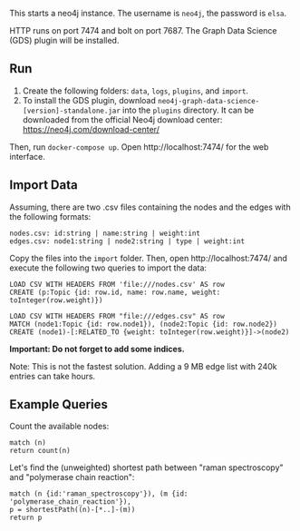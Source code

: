 This starts a neo4j instance. The username is `neo4j`, the password is `elsa`.

HTTP runs on port 7474 and bolt on port 7687. The Graph Data Science (GDS) plugin will be installed.


## Run

1. Create the following folders: `data`, `logs`, `plugins`, and `import`.
2. To install the GDS plugin, download `neo4j-graph-data-science-[version]-standalone.jar` into the `plugins` directory. It can be downloaded from the official Neo4j download center: https://neo4j.com/download-center/

Then, run `docker-compose up`. Open http://localhost:7474/ for the web interface.


## Import Data

Assuming, there are two .csv files containing the nodes and the edges with the following formats:

```
nodes.csv: id:string | name:string | weight:int
edges.csv: node1:string | node2:string | type | weight:int
```

Copy the files into the `import` folder. Then, open http://localhost:7474/ and execute the following two queries to import the data:

```
LOAD CSV WITH HEADERS FROM 'file:///nodes.csv' AS row
CREATE (p:Topic {id: row.id, name: row.name, weight: toInteger(row.weight)})

LOAD CSV WITH HEADERS FROM "file:///edges.csv" AS row
MATCH (node1:Topic {id: row.node1}), (node2:Topic {id: row.node2})
CREATE (node1)-[:RELATED_TO {weight: toInteger(row.weight)}]->(node2)
```

**Important: Do not forget to add some indices.**

Note: This is not the fastest solution. Adding a 9 MB edge list with 240k entries can take hours.


## Example Queries

Count the available nodes:

```
match (n)
return count(n)
```

Let's find the (unweighted) shortest path between "raman spectroscopy" and "polymerase chain reaction":

```
match (n {id:'raman_spectroscopy'}), (m {id: 'polymerase_chain_reaction'}),
p = shortestPath((n)-[*..]-(m)) 
return p
```
